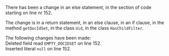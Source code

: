There has been a change in an else statement, in the section of code starting on line nr 152.
  
The change is in a return statement, in an else clause, in an if clause, in the method ```getDocIdSet```, in the class ```Uid```, in the class ```HasChildFilter```.
  
The following changes have been made:  
Deleted field read ```EMPTY_DOCIDSET``` on line 152.  
Inserted literal ```null``` on line 152.  
